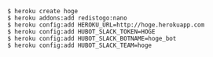     $ heroku create hoge
    $ heroku addons:add redistogo:nano
    $ heroku config:add HEROKU_URL=http://hoge.herokuapp.com
    $ heroku config:add HUBOT_SLACK_TOKEN=HOGE
    $ heroku config:add HUBOT_SLACK_BOTNAME=hoge_bot
    $ heroku config:add HUBOT_SLACK_TEAM=hoge
